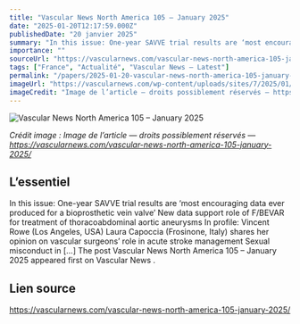 ```yaml
---
title: "Vascular News North America 105 – January 2025"
date: "2025-01-20T12:17:59.000Z"
publishedDate: "20 janvier 2025"
summary: "In this issue: One-year SAVVE trial results are ‘most encouraging data ever produced for a bioprosthetic vein valve’ New data support role of F/BEVAR for treatment of thoracoabdominal aortic aneurysms In profile: Vincent Rowe (Los Angeles, USA) Laura Capoccia (Frosinone, Italy) shares her opinion on vascular surgeons’ role in acute stroke management Sexual misconduct in [&#8230;] The post Vascular News North America 105 – January 2025 appeared first on Vascular News ."
importance: ""
sourceUrl: "https://vascularnews.com/vascular-news-north-america-105-january-2025/"
tags: ["France", "Actualité", "Vascular News — Latest"]
permalink: "/papers/2025-01-20-vascular-news-north-america-105-january-2025"
imageUrl: "https://vascularnews.com/wp-content/uploads/sites/7/2025/01/VN105-US-cover-NEW.png"
imageCredit: "Image de l’article — droits possiblement réservés — https://vascularnews.com/vascular-news-north-america-105-january-2025/"
---
```


![Vascular News North America 105 – January 2025](https://vascularnews.com/wp-content/uploads/sites/7/2025/01/VN105-US-cover-NEW.png)

*Crédit image : Image de l’article — droits possiblement réservés — https://vascularnews.com/vascular-news-north-america-105-january-2025/*

## L’essentiel

In this issue: One-year SAVVE trial results are ‘most encouraging data ever produced for a bioprosthetic vein valve’ New data support role of F/BEVAR for treatment of thoracoabdominal aortic aneurysms In profile: Vincent Rowe (Los Angeles, USA) Laura Capoccia (Frosinone, Italy) shares her opinion on vascular surgeons’ role in acute stroke management Sexual misconduct in [&#8230;] The post Vascular News North America 105 – January 2025 appeared first on Vascular News .

## Lien source

https://vascularnews.com/vascular-news-north-america-105-january-2025/
